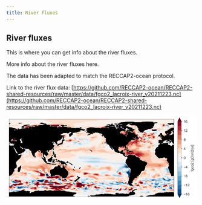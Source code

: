 ```yaml
---
title: River fluxes
---
```


## River fluxes

This is where you can get info about the river fluxes. 

More info about the river fluxes here. 

The data has been adapted to match the RECCAP2-ocean protocol. 

Link to the river flux data: [https://github.com/RECCAP2-ocean/RECCAP2-shared-resources/raw/master/data/fgco2_lacroix-river_v20211223.nc](https://github.com/RECCAP2-ocean/RECCAP2-shared-resources/raw/master/data/fgco2_lacroix-river_v20211223.nc)

![](img/fgco2_lacroix.png)
